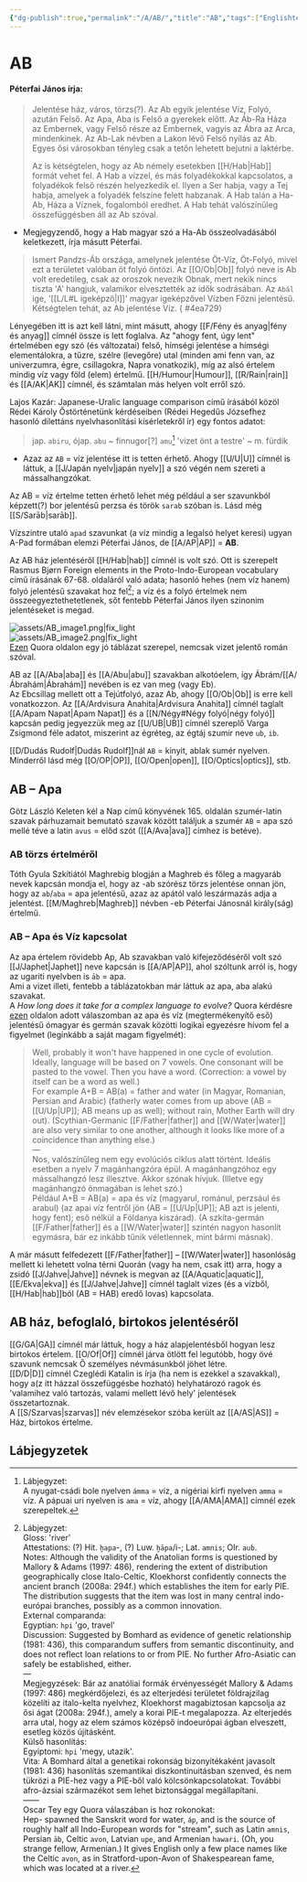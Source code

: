 ```yaml
---
{"dg-publish":true,"permalink":"/A/AB/","title":"AB","tags":["Englishtexttranslated"],"created":"2023-10-20T05:11","updated":"2025-09-19T00:11"}
---
```



# AB

#### Péterfai János írja:

> Jelentése ház, város, törzs(?). Az Ab egyik jelentése Víz, Folyó, azután Felső. Az Apa, Aba is Felső a gyerekek előtt. Az Áb-Ra Háza az Embernek, vagy Felső része az Embernek, vagyis az Ábra az Arca, mindenkinek. Az Ab-Lak névben a Lakon lévő Felső nyílás az Ab. Egyes ősi városokban tényleg csak a tetőn lehetett bejutni a laktérbe.  
>
> Az is kétségtelen, hogy az Ab némely esetekben [[H/Hab\|Hab]] formát vehet fel. A Hab a vízzel, és más folyadékokkal kapcsolatos, a folyadékok felső részén helyezkedik el. Ilyen a Ser habja, vagy a Tej habja, amelyek a folyadék felszíne felett habzanak. A Hab talán a Ha-Ab, Háza a Víznek, fogalomból eredhet. A Hab tehát valószínűleg összefüggésben áll az Ab szóval.  
- Megjegyzendő, hogy a Hab magyar szó a Ha-Ab összeolvadásából keletkezett, írja másutt Péterfai.

> Ismert Pandzs-Áb országa, amelynek jelentése Öt-Víz, Öt-Folyó, mivel ezt a területet valóban öt folyó öntözi. Az [[O/Ob\|Ob]] folyó neve is Ab volt eredetileg, csak az oroszok nevezik Obnak, mert nekik nincs tiszta 'A' hangjuk, valamikor elvesztették az idők sodrásában. Az `Abál` ige, '[[L/L#L igeképző\|l]]' magyar igeképzővel Vízben Főzni jelentésű. Kétségtelen tehát, az Ab jelentése Víz.  { #4ea729}


Lényegében itt is azt kell látni, mint másutt, ahogy [[F/Fény és anyag\|fény és anyag]] címnél össze is lett foglalva. Az "ahogy fent, úgy lent" értelmében egy szó (és változatai) felső, hímségi jelentése a hímségi elementálokra, a tűzre, szélre (levegőre) utal (minden ami fenn van, az univerzumra, égre, csillagokra, Napra vonatkozik), míg az alsó értelem mindig víz vagy föld (elem) értelmű. [[H/Humour\|Humour]], [[R/Rain\|rain]] és [[A/AK\|AK]] címnél, és számtalan más helyen volt erről szó.  

Lajos Kazár: Japanese-Uralic language comparison című  írásából közöl Rédei Károly Őstörténetünk kérdéseiben (Rédei Hegedűs Józsefhez hasonló dilettáns nyelvhasonlítási kísérletekről ír) egy fontos adatot:  
> jap. `abiru`, ójap. `abu` ~ finnugor\[?\] `amu`[^1] 'vizet önt a testre' ~ m. fürdik  
- Azaz az `AB` = víz jelentése itt is tetten érhető. Ahogy [[U/U\|U]] címnél is láttuk, a [[J/Japán nyelv\|japán nyelv]] a szó végén nem szereti a mássalhangzókat.

Az AB = víz értelme tetten érhető lehet még például a ser szavunkból képzett(?) bor jelentésű perzsa és török `sarab` szóban is. Lásd még [[S/Sarāb\|sarāb]].  

Vízszintre utaló `apad` szavunkat (a víz mindig a legalsó helyet keresi) ugyan A-Pad formában elemzi Péterfai János, de [[A/AP\|AP]] = **AB**.  

Az AB ház jelentéséről [[H/Hab\|hab]] címnél is volt szó. Ott is szerepelt Rasmus Bjørn Foreign elements in the Proto-Indo-European vocabulary című írásának 67-68. oldaláról való adata; hasonló hehes (nem víz hanem) folyó jelentésű szavakat hoz fel[^2]; a víz és a folyó értelmek nem összeegyeztethetetlenek, sőt fentebb Péterfai János ilyen szinonim jelentéseket is megad.  

![assets/AB_image1.png|fix_light](/img/user/A/assets/AB_image1.png)  
![assets/AB_image2.png|fix_light](/img/user/A/assets/AB_image2.png)  
[Ezen](https://qr.ae/pNzgNw) Quora oldalon egy jó táblázat szerepel, nemcsak vizet jelentő román szóval.  

AB az [[A/Aba\|aba]] és [[A/Abu\|abu]] szavakban alkotóelem, így Ábrám/[[A/Ábrahám\|Ábrahám]] nevében is ez van meg (vagy Eb).  
Az Ebcsillag mellett ott a Tejútfolyó, azaz Ab, ahogy [[O/Ob\|Ob]] is erre kell vonatkozzon. Az [[A/Ardvisura Anahita\|Ardvisura Anahita]] címnél taglalt [[A/Apam Napat\|Apam Napat]] és a [[N/Négy#Négy folyó\|négy folyó]] kapcsán pedig jegyezzük meg az [[U/UB\|UB]] címnél szereplő Varga Zsigmond féle adatot, miszerint az égréteg, az égtáj szumir neve `ub`, `ib`.  

[[D/Dudás Rudolf\|Dudás Rudolf]]nál `AB` = kinyit, ablak sumér nyelven. Minderről lásd még [[O/OP\|OP]], [[O/Open\|open]], [[O/Optics\|optics]], stb.  

## AB – Apa

Götz László Keleten kél a Nap című könyvének 165. oldalán szumér-latin szavak párhuzamait bemutató szavak között találjuk a szumér `AB` = apa szó mellé téve a latin `avus` = előd szót ([[A/Ava\|ava]] címhez is betéve).  
  

### AB törzs értelméről

Tóth Gyula Szkítiától Maghrebig blogján a Maghreb és főleg a magyaráb nevek kapcsán mondja el, hogy az -ab szórész törzs jelentése onnan jön, hogy az `ab`/`aba` = apa jelentésű, azaz az apától való leszármazás adja a jelentést. [[M/Maghreb\|Maghreb]] névben -eb Péterfai Jánosnál király(ság) értelmű.  

### AB – Apa és Víz kapcsolat

Az apa értelem rövidebb Ap, Ab szavakban való kifejeződéséről volt szó [[J/Japhet\|Japhet]] neve kapcsán is [[A/AP\|AP]], ahol szóltunk arról is, hogy az ugariti nyelvben is `ảb` = apa.  
Ami a vizet illeti, fentebb a táblázatokban már láttuk az apa, aba alakú szavakat.  
A *How long does it take for a complex language to evolve?* Quora kérdésre [ezen](https://qr.ae/pNK4j5) oldalon adott válaszomban az apa és víz (megtermékenyítő eső) jelentésű ómagyar és germán szavak közötti logikai egyezésre hívom fel a figyelmet (leginkább a saját magam figyelmét):  
> Well, probably it won't have happened in one cycle of evolution. Ideally, language will be based on 7 vowels. One consonant will be pasted to the vowel. Then you have a word. (Correction: a vowel by itself can be a word as well.)  
> For example A+B = AB(a) = father and water (in Magyar, Romanian, Persian and Arabic) (fatherly water comes from up above (AB = [[U/Up\|UP]]; AB means up as well); without rain, Mother Earth will dry out). (Scythian-Germanic [[F/Father\|father]] and [[W/Water\|water]] are also very similar to one another, although it looks like more of a coincidence than anything else.)  
> —  
> Nos, valószínűleg nem egy evolúciós ciklus alatt történt. Ideális esetben a nyelv 7 magánhangzóra épül. A magánhangzóhoz egy mássalhangzó lesz illesztve. Akkor szónak hívjuk. (Illetve egy magánhangzó önmagában is lehet szó.)  
> Például A+B = AB(a) = apa és víz (magyarul, románul, perzsául és arabul) (az apai víz fentről jön (AB = [[U/Up\|UP]]; AB azt is jelenti, hogy fent); eső nélkül a Földanya kiszárad). (A szkíta-germán [[F/Father\|father]] és a [[W/Water\|water]] szintén nagyon hasonlít egymásra, bár ez inkább tűnik véletlennek, mint bármi másnak).  

A már másutt felfedezett [[F/Father\|father]] – [[W/Water\|water]] hasonlóság mellett ki lehetett volna térni Quorán (vagy ha nem, csak itt) arra, hogy a zsidó [[J/Jahve\|Jahve]] névnek is megvan az [[A/Aquatic\|aquatic]], [[E/Ekva\|ekva]] és [[J/Jahve\|Jahve]] címnél taglalt vizes (és a vízből, [[H/Hab\|hab]]ból (AB = HAB) eredő lovas) kapcsolata.  

## AB ház, befoglaló, birtokos jelentéséről

[[G/GA\|GA]] címnél már láttuk, hogy a ház alapjelentésből hogyan lesz birtokos értelem. [[O/Of\|Of]] címnél járva ötlött fel legutóbb, hogy övé szavunk nemcsak Ő személyes névmásunkból jöhet létre.  
[[D/D\|D]] címnél Czeglédi Katalin is írja (ha nem is ezekkel a szavakkal), hogy a(z itt házzal összefüggésbe hozható) helyhatározó ragok és 'valamihez való tartozás, valami mellett lévő hely' jelentések összetartoznak.  
A [[S/Szarvas\|szarvas]] név elemzésekor szóba került az [[A/AS\|AS]] = Ház, birtokos értelme.  

## Lábjegyzetek

[^1]: Lábjegyzet:  
A nyugat-csádi bole nyelven `ámma` = víz, a nigériai kirfi nyelven `amma` = víz. A pápuai uri nyelven is `ama` = víz, ahogy [[A/AMA\|AMA]] címnél ezek szerepeltek.  

[^2]: Lábjegyzet:  
Gloss: 'river'  
Attestations: (?) Hit. `ḫapa`-, (?) Luw. `ḫāpa`/i-; Lat. `amnis`; OIr. `aub`.  
Notes: Although the validity of the Anatolian forms is questioned by Mallory & Adams (1997: 486), rendering the extent of distribution geographically close Italo-Celtic, Kloekhorst confidently connects the ancient branch (2008a: 294f.) which establishes the item for early PIE. The distribution suggests that the item was lost in many central indo-európai branches, possibly as a common innovation.  
External comparanda:  
Egyptian: `hpi` 'go, travel'  
Discussion: Suggested by Bomhard as evidence of genetic relationship (1981: 436), this comparandum suffers from semantic discontinuity, and does not reflect loan relations to or from PIE. No further Afro-Asiatic can safely be established, either.  
—  
Megjegyzések: Bár az anatóliai formák érvényességét Mallory & Adams (1997: 486) megkérdőjelezi, és az elterjedési területet földrajzilag közelíti az italo-kelta nyelvhez, Kloekhorst magabiztosan kapcsolja az ősi ágat (2008a: 294f.), amely a korai PIE-t megalapozza. Az elterjedés arra utal, hogy az elem számos középső indoeurópai ágban elveszett, esetleg közös újításként.  
Külső hasonlítás:  
Egyiptomi: `hpi` 'megy, utazik'.  
Vita: A Bomhard által a genetikai rokonság bizonyítékaként javasolt (1981: 436) hasonlítás szemantikai diszkontinuitásban szenved, és nem tükrözi a PIE-hez vagy a PIE-ből való kölcsönkapcsolatokat. További afro-ázsiai származékot sem lehet biztonsággal megállapítani.  
——  
Oscar Tey egy Quora válaszában is hoz rokonokat:  
Hep- spawned the Sanskrit word for water, `áp`, and is the source of roughly half all Indo-European words for "stream", such as Latin `amnis`, Persian `āb`, Celtic `avon`, Latvian `upe`, and Armenian `hawaṙi`. (Oh, you strange fellow, Armenian.) It gives English only a few place names like the Celtic `avon`, as in Stratford-upon-Avon of Shakespearean fame, which was located at a river.  